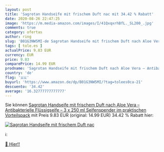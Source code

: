 ```yaml
---
layout: post
title: 'Sagrotan Handseife mit frischem Duft nac mit 34.42 % Rabatt'
date: 2020-08-26 22:47:25
image: 'https://m.media-amazon.com/images/I/41QxqxrhBfL._SL200_.jpg'
comments: true
category: ofertas
author: ring
slug: 'B01G3NW5MI-de Sagrotan Handseife mit frischem Duft nach Aloe Vera –...'
tags: [ tole.es ]
actualPrice: 9.83 EUR
currency: EUR
price: 9.83
comparePrice: 14.99 EUR
prodname: 'Sagrotan Handseife mit frischem Duft nach Aloe Vera – Antibakterielle Flüssigseife – 3 x 250 ml Seifenspender im praktischen Vorteilspack'
country: 'de'
flag: '🇩🇪'
buyurl: 'https://www.amazon.de/dp/B01G3NW5MI/?tag=tolees0ca-21'
descuento: '34.42'
average: '16.32777777777777'
---
```


Sie können [Sagrotan Handseife mit frischem Duft nach Aloe Vera – Antibakterielle Flüssigseife – 3 x 250 ml Seifenspender im praktischen Vorteilspack](https://www.amazon.de/dp/B01G3NW5MI/?tag=tolees0ca-21) mit Preis 9.83 EUR (original: 14.99 EUR) 34.42 % Rabatt hier:

[![Sagrotan Handseife mit frischem Duft nac](https://m.media-amazon.com/images/I/41QxqxrhBfL._SL200_.jpg)](https://www.amazon.de/dp/B01G3NW5MI/?tag=tolees0ca-21)

ℹ️:


[🛒 Hier!!](https://www.amazon.de/dp/B01G3NW5MI/?tag=tolees0ca-21)
